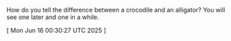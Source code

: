  
How do you tell the difference between a crocodile and an alligator? You will see one later and one in a while.
 
[ 
Mon Jun 16 00:30:27 UTC 2025
 ]
